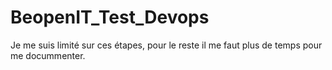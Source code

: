 # BeopenIT_Test_Devops

Je me suis limité sur ces étapes, pour le reste il me faut plus de temps pour me docummenter.
